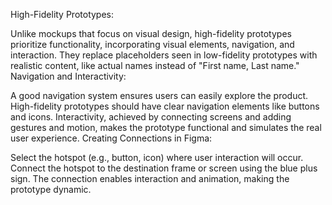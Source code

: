 High-Fidelity Prototypes:

Unlike mockups that focus on visual design, high-fidelity prototypes prioritize functionality, incorporating visual elements, navigation, and interaction.
They replace placeholders seen in low-fidelity prototypes with realistic content, like actual names instead of "First name, Last name."
Navigation and Interactivity:

A good navigation system ensures users can easily explore the product. High-fidelity prototypes should have clear navigation elements like buttons and icons.
Interactivity, achieved by connecting screens and adding gestures and motion, makes the prototype functional and simulates the real user experience.
Creating Connections in Figma:

Select the hotspot (e.g., button, icon) where user interaction will occur.
Connect the hotspot to the destination frame or screen using the blue plus sign.
The connection enables interaction and animation, making the prototype dynamic.